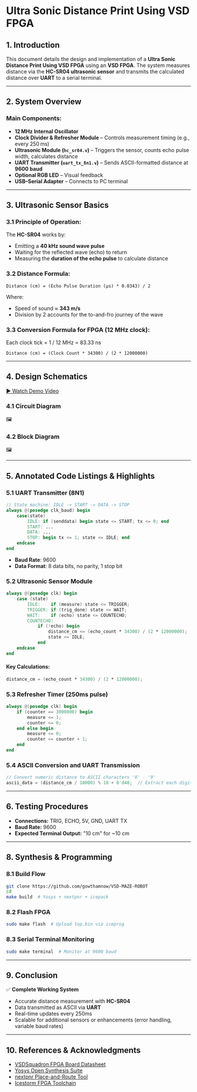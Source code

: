
# Ultra Sonic Distance Print Using VSD FPGA

## 1. Introduction

This document details the design and implementation of a **Ultra Sonic Distance Print Using VSD FPGA** using an **VSD FPGA**. The system measures distance via the **HC-SR04 ultrasonic sensor** and transmits the calculated distance over **UART** to a serial terminal.

---

## 2. System Overview

### Main Components:
- **12 MHz Internal Oscillator**
- **Clock Divider & Refresher Module** – Controls measurement timing (e.g., every 250 ms)
- **Ultrasonic Module (`hc_sr04.v`)** – Triggers the sensor, counts echo pulse width, calculates distance
- **UART Transmitter (`uart_tx_8n1.v`)** – Sends ASCII-formatted distance at **9600 baud**
- **Optional RGB LED** – Visual feedback
- **USB–Serial Adapter** – Connects to PC terminal

---

## 3. Ultrasonic Sensor Basics

### 3.1 Principle of Operation:
The **HC-SR04** works by:
- Emitting a **40 kHz sound wave pulse**
- Waiting for the reflected wave (echo) to return
- Measuring the **duration of the echo pulse** to calculate distance

### 3.2 Distance Formula:
```
Distance (cm) = (Echo Pulse Duration (μs) * 0.0343) / 2
```
Where:
- Speed of sound ≈ **343 m/s**
- Division by 2 accounts for the to-and-fro journey of the wave

### 3.3 Conversion Formula for FPGA (12 MHz clock):
Each clock tick = 1 / 12 MHz = 83.33 ns
```
Distance (cm) = (Clock Count * 34300) / (2 * 12000000)
```

---

## 4. Design Schematics
[▶️ Watch Demo Video](Ultra%20Sonic%20Distance%20Print/maze2.mp4)

### 4.1 Circuit Diagram
🖼️

### 4.2 Block Diagram
🖼️ 

---

## 5. Annotated Code Listings & Highlights

### 5.1 UART Transmitter (8N1)
```verilog
// State machine: IDLE -> START -> DATA -> STOP
always @(posedge clk_baud) begin
    case(state)
        IDLE: if (senddata) begin state <= START; tx <= 0; end
        START: ...
        DATA: ...
        STOP: begin tx <= 1; state <= IDLE; end
    endcase
end
```
- **Baud Rate**: 9600
- **Data Format**: 8 data bits, no parity, 1 stop bit

### 5.2 Ultrasonic Sensor Module
```verilog
always @(posedge clk) begin
    case (state)
        IDLE:    if (measure) state <= TRIGGER;
        TRIGGER: if (trig_done) state <= WAIT;
        WAIT:    if (echo) state <= COUNTECHO;
        COUNTECHO:
            if (!echo) begin
                distance_cm <= (echo_count * 34300) / (2 * 12000000);
                state <= IDLE;
            end
    endcase
end
```
#### Key Calculations:
```verilog
distance_cm = (echo_count * 34300) / (2 * 12000000);
```

### 5.3 Refresher Timer (250ms pulse)
```verilog
always @(posedge clk) begin
    if (counter == 3000000) begin
        measure <= 1;
        counter <= 0;
    end else begin
        measure <= 0;
        counter <= counter + 1;
    end
end
```

### 5.4 ASCII Conversion and UART Transmission
```verilog
// Convert numeric distance to ASCII characters '0' - '9'
ascii_data = (distance_cm / 10000) % 10 + 8'd48;  // Extract each digit and add ASCII offset
```

---

## 6. Testing Procedures

- **Connections:** TRIG, ECHO, 5V, GND, UART TX
- **Baud Rate:** 9600
- **Expected Terminal Output:** "10 cm" for ~10 cm

---


## 8. Synthesis & Programming

### 8.1 Build Flow
```bash
git clone https://github.com/gowthamnow/VSD-MAZE-ROBOT
cd 
make build  # Yosys + nextpnr + icepack
```

### 8.2 Flash FPGA
```bash
sudo make flash  # Upload top.bin via iceprog
```

### 8.3 Serial Terminal Monitoring
```bash
sudo make terminal  # Monitor at 9600 baud
```

---

## 9. Conclusion

✅ **Complete Working System**
- Accurate distance measurement with **HC-SR04**
- Data transmitted as ASCII via **UART**
- Real-time updates every 250ms
- Scalable for additional sensors or enhancements (error handling, variable baud rates)

---

## 10. References & Acknowledgments
- [VSDSquadron FPGA Board Datasheet](https://www.vlsisystemdesign.com/vsdsquadronfm/)
- [Yosys Open Synthesis Suite](https://yosyshq.net/yosys/)
- [nextpnr Place-and-Route Tool](https://github.com/YosysHQ/nextpnr)
- [Icestorm FPGA Toolchain](https://github.com/YosysHQ/icestorm)
